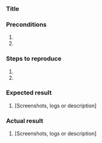 <!---
    To maintain an effective issue workflow and make sure issues will be solved in a timely manner we kindly ask reporters to follow some guidelines.

    Please have a look at our guidelines article before adding a new issue https://firas.co.uk/docs/issue_reporting_guidelines/
-->
### Title
<!--
A title should contain a clear, brief explanation of the issue, making emphasis on the most important points.
-->

### Preconditions
<!---
    Add everything that would help developer set up the same environment as you have.
    For example Magento version, tag, HEAD, PHP & MySQL version, etc.
-->
1. 
2. 

### Steps to reproduce
<!---
    It is important to provide a set of clear steps to reproduce this bug.
    If relevant please include code samples
-->
1. 
2. 

### Expected result
<!--- Tell us what should happen -->
1. [Screenshots, logs or description]

### Actual result
<!--- Tell us what happens instead -->
1. [Screenshots, logs or description]
